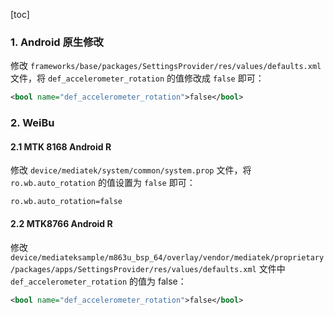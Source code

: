 [toc]

### 1. Android 原生修改

修改 `frameworks/base/packages/SettingsProvider/res/values/defaults.xml` 文件，将 `def_accelerometer_rotation` 的值修改成 `false` 即可：

```xml
<bool name="def_accelerometer_rotation">false</bool>
```

### 2. WeiBu

#### 2.1 MTK 8168 Android R

修改 `device/mediatek/system/common/system.prop` 文件，将 `ro.wb.auto_rotation` 的值设置为 `false` 即可：

```properties
ro.wb.auto_rotation=false
```

#### 2.2 MTK8766 Android R

修改 `device/mediateksample/m863u_bsp_64/overlay/vendor/mediatek/proprietary/packages/apps/SettingsProvider/res/values/defaults.xml` 文件中 `def_accelerometer_rotation` 的值为 false：

```xml
<bool name="def_accelerometer_rotation">false</bool>
```


